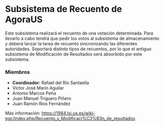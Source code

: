 # Subsistema de Recuento de AgoraUS

Este subsistema realizará el recuento de una votación determinada. Para llevarlo a cabo tendrá que pedir los votos al subsistema de almacenamiento y deberá lanzar la tarea de recuento sincronizando las diferentes autoridades. Soportará distinto tipos de recuentos, por lo que el antiguo subsistema de Modificación de Resultados será absorbido por este subsistema. 

### Miembros

* **Coordinador:** Rafael del Río Santaella
* Víctor José Marín Aguilar
* Antonio Marcos Peña
* Juan Manuel Triguero Piñero
* Juan Ramón Ríos Fernández

Más información: https://1984.lsi.us.es/wiki-egc/index.php/Recuento_y_Modificaci%C3%B3n_de_resultados
